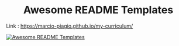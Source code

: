 <div id="home" class="intro route bg-image" style="background-image: url(https://raw.githubusercontent.com/elangosundar/awesome-README-templates/master/awesome-github-profile.png)">
<h1 align="center">Awesome README Templates</h1>

Link : https://marcio-piagio.github.io/my-curriculum/

<a href="https://awesome-github-readme-profile.netlify.app"><img src="https://raw.githubusercontent.com/elangosundar/awesome-README-templates/master/awesome-github-profile.png" alt="Awesome README Templates" /></a>

</div>

